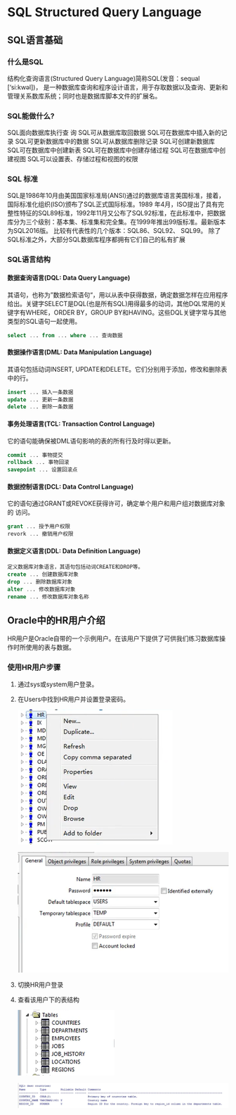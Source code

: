 # SQL Structured Query Language

## SQL语言基础

### 什么是SQL

结构化查询语言(Structured Query Language)简称SQL(发音：sequal [‘si:kwəl])， 是一种数据库查询和程序设计语言，用于存取数据以及查询、更新和管理关系数库系统；同时也是数据库脚本文件的扩展名。

### SQL能做什么?

SQL面向数据库执行查 询
SQL可从数据库取回数据
SQL可在数据库中插入新的记录
SQL可更新数据库中的数据
SQL可从数据库删除记录
SQL可创建新数据库
SQL可在数据库中创建新表
SQL可在数据库中创建存储过程
SQL可在数据库中创建视图
SQL可以设置表、存储过程和视图的权限

### SQL 标准

SQL是1986年10月由美国国家标准局(ANSI)通过的数据库语言美国标准，接着，国际标准化组织(ISO)颁布了SQL正式国际标准。1989 年4月，ISO提出了具有完整性特征的SQL89标准，1992年11月又公布了SQL92标准，在此标准中，把数据库分为三个级别：基本集、标准集和完全集。在1999年推出99版标准。最新版本为SQL2016版。
比较有代表性的几个版本：SQL86、SQL92、 SQL99。
除了SQL标准之外，大部分SQL数据库程序都拥有它们自己的私有扩展

### SQL语言结构

#### 数据查询语言(DQL: Data Query Language)

其语句，也称为”数据检索语句“，用以从表中获得数据，确定数据怎样在应用程序给出。关键字SELECT是DQL(也是所有SQL)用得最多的动词，其他DQL常用的关键字有WHERE，ORDER BY，GROUP BY和HAVING。这些DQL关键字常与其他类型的SQL语句一起使用。
```sql
select ... from ... where ... 查询数据
```

#### 数据操作语言(DML: Data Manipulation Language)

其语句包括动词INSERT, UPDATE和DELETE。它们分别用于添加，修改和删除表中的行。

```sql
insert ... 插入一条数据
update ... 更新一条数据
delete ... 删除一条数据
```

#### 事务处理语言(TCL: Transaction Control Language)

它的语句能确保被DML语句影响的表的所有行及时得以更新。

```sql
commit ... 事物提交
rollback ... 事物回滚
savepoint ... 设置回滚点
```

#### 数据控制语言(DCL: Data Control Language)

它的语句通过GRANT或REVOKE获得许可，确定单个用户和用户组对数据库对象的
访问。

```sql
grant ... 授予用户权限
revork ... 撤销用户权限
```

#### 数据定义语言(DDL: Data Definition Language)

```sql
定义数据库对象语言，其语句包括动词CREATE和DROP等。
create ... 创建数据库对象
drop ... 删除数据库对象
alter ... 修改数据库对象
rename ... 修改数据库对象名称

```

## Oracle中的HR用户介绍

HR用户是Oracle自带的一个示例用户。在该用户下提供了可供我们练习数据库操作时所使用的表与数据。

### 使用HR用户步骤

1. 通过sys或system用户登录。

2. 在Users中找到HR用户并设置登录密码。

   ![image-20220829001008401](SQL_Language.assets/image-20220829001008401.png)

   ![image-20220829003223047](SQL_Language.assets/image-20220829003223047.png) 

3. 切换HR用户登录

4. 查看该用户下的表结构

   ![image-20220829003323760](SQL_Language.assets/image-20220829003323760.png)

   ![image-20220829003519388](SQL_Language.assets/image-20220829003519388.png)